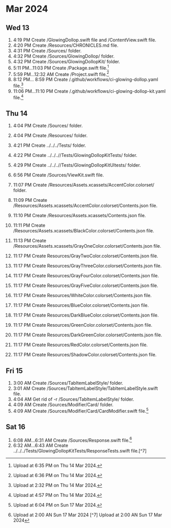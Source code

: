 # Mar 2024


## Wed 13


1.  4:19 PM Create /GlowingDollop.swift file and /ContentView.swift file.
1.  4:20 PM Create /Resources/CHRONICLES.md file.
1.  4:31 PM Create /Sources/ folder.
1.  4:32 PM Create /Sources/GlowingDollop/ folder.
1.  4:32 PM Create /Sources/GlowingDollopKit/ folder.
1.  5:11 PM...11:03 PM Create /Package.swift file.[^1]
1.  5:59 PM...12:32 AM Create /Project.swift file.[^2]
1.  8:12 PM... 8:59 PM Create /.github/workflows/ci-glowing-dollop.yaml file.[^3]
1. 11:06 PM...11:10 PM Create /.github/workflows/ci-glowing-dollop-kit.yaml file.[^4]

[^1]: Upload at 6:35 PM on Thu 14 Mar 2024.
[^2]: Upload at 6:36 PM on Thu 14 Mar 2024.
[^3]: Upload at 2:32 PM on Thu 14 Mar 2024.
[^4]: Upload at 4:57 PM on Thu 14 Mar 2024.

## Thu 14


1.  4:04 PM Create /Sources/ folder.
1.  4:04 PM Create /Resources/ folder.
1.  4:21 PM Create ../../../Tests/ folder.
1.  4:22 PM Create ../../..//Tests/GlowingDollopKitTests/ folder.
1.  4:29 PM Create ../../..//Tests/GlowingDollopKitUItests/ folder.
1.  6:56 PM Create /Sources/ViewKit.swift file.
1. 11:07 PM Create /Resources/Assets.xcassets/AccentColor.colorset/ folder.
1. 11:09 PM Create /Resources/Assets.xcassets/AccentColor.colorset/Contents.json file.
1. 11:10 PM Create /Resources/Assets.xcassets/Contents.json file.
1. 11:11 PM Create /Resources/Assets.xcassets/BlackColor.colorset/Contents.json file.
1. 11:13 PM Create /Resources/Assets.xcassets/GrayOneColor.colorset/Contents.json file.

1. 11:17 PM Create Resources/GrayTwoColor.colorset/Contents.json file.
1. 11:17 PM Create Resources/GrayThreeColor.colorset/Contents.json file.
1. 11:17 PM Create Resources/GrayFourColor.colorset/Contents.json file.
1. 11:17 PM Create Resources/GrayFiveColor.colorset/Contents.json file.
1. 11:17 PM Create Resources/WhiteColor.colorset/Contents.json file.
1. 11:17 PM Create Resources/BlueColor.colorset/Contents.json file.
1. 11:17 PM Create Resources/DarkBlueColor.colorset/Contents.json file.
1. 11:17 PM Create Resources/GreenColor.colorset/Contents.json file.
1. 11:17 PM Create Resources/DarkGreenColor.colorset/Contents.json file.
1. 11:17 PM Create Resources/RedColor.colorset/Contents.json file.
1. 11:17 PM Create Resources/ShadowColor.colorset/Contents.json file.

## Fri 15


1. 3:00 AM Create /Sources/TabItemLabelStyle/ folder.
1. 3:01 AM Create /Sources/TabItemLabelStyle/TabItemLabelStyle.swift file.
1. 4:04 AM Get rid of -r /Sources/TabItemLabelStyle/ folder.
1. 4:09 AM Create /Sources/Modifier/Card/ folder.
1. 4:09 AM Create /Sources/Modifier/Card/CardModifier.swift file.[^5]

[^5]: Upload at 6:04 PM on Sun 17 Mar 2024.

## Sat 16


1. 6:08 AM...6:31 AM Create /Sources/Response.swift file.[^6]
1. 6:32 AM...6:43 AM Create ../../../Tests/GlowingDollopKitTests/ResponseTests.swift file.[^7]

[^6]: Upload at 2:00 AN Sun 17 Mar 2024
[^7] Upload at 2:00 AN Sun 17 Mar 2024





